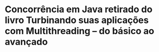 # Concorrência em Java retirado do livro Turbinando suas aplicações com Multithreading – do básico ao avançado 
